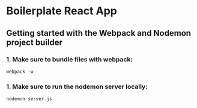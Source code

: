 # Boilerplate React App
## Getting started with the Webpack and Nodemon project builder

### 1. Make sure to bundle files with webpack:
    webpack -w

### 1. Make sure to run the nodemon server locally:
    nodemon server.js
